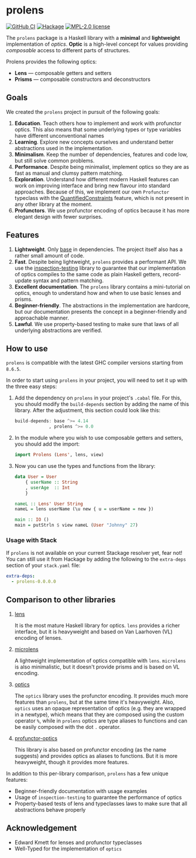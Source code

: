# prolens

[![GitHub CI](https://github.com/kowainik/prolens/workflows/CI/badge.svg)](https://github.com/kowainik/prolens/actions)
[![Hackage](https://img.shields.io/hackage/v/prolens.svg?logo=haskell)](https://hackage.haskell.org/package/prolens)
[![MPL-2.0 license](https://img.shields.io/badge/license-MPL--2.0-blue.svg)](LICENSE)

The `prolens` package is a Haskell library with a __minimal__ and
__lightweight__ implementation of _optics_. __Optic__ is a high-level
concept for values providing _composable_ access to different parts of
structures.

Prolens provides the following optics:

* __Lens__ — composable getters and setters
* __Prisms__ — composable constructors and deconstructors

## Goals

We created the `prolens` project in pursuit of the following goals:

1. __Education__. Teach others how to implement and work with
   profunctor optics. This also means that some underlying types or
   type variables have different unconventional names
2. __Learning__. Explore new concepts ourselves and understand better
   abstractions used in the implementation.
3. __Minimalism__. Keep the number of dependencies, features and code
   low, but still solve common problems.
4. __Performance__. Despite being minimalist, implement optics so they
   are as fast as manual and clumsy pattern matching.
5. __Exploration__. Understand how different modern Haskell features
   can work on improving interface and bring new flavour into standard
   approaches. Because of this, we implement our own `Profunctor`
   typeclass with the
   [QuantifiedConstraints](https://downloads.haskell.org/ghc/latest/docs/html/users_guide/glasgow_exts.html#quantified-constraints)
   feature, which is not present in any other library at the moment.
6. __Profunctors__. We use profunctor encoding of optics because it
   has more elegant design with fewer surprises.

## Features

1. __Lightweight__. Only
   [base](http://hackage.haskell.org/package/base)
   in dependencies. The project itself also has a rather small amount
   of code.
2. __Fast__. Despite being lightweight, `prolens` provides a
   performant API. We use the
   [inspection-testing](https://hackage.haskell.org/package/inspection-testing)
   library to guarantee that our implementation of optics compiles to
   the same code as plain Haskell getters, record-update syntax and
   pattern matching.
3. __Excellent documentation__. The `prolens` library contains a
   mini-tutorial on optics, enough to understand how and when to use
   basic lenses and prisms.
4. __Beginner-friendly__. The abstractions in the implementation are
   hardcore, but our documentation presents the concept in a
   beginner-friendly and approachable manner.
5. __Lawful__. We use property-based testing to make sure that laws of
   all underlying abstractions are verified.

## How to use

`prolens` is compatible with the latest GHC compiler
versions starting from `8.6.5`.

In order to start using `prolens` in your project, you
will need to set it up with the three easy steps:

1. Add the dependency on `prolens` in your project's
   `.cabal` file. For this, you should modify the `build-depends`
   section by adding the name of this library. After the adjustment,
   this section could look like this:

   ```haskell
   build-depends: base ^>= 4.14
                , prolens ^>= 0.0
   ```
2. In the module where you wish to use composable getters and setters,
   you should add the import:

   ```haskell
   import Prolens (Lens', lens, view)
   ```
3. Now you can use the types and functions from the library:

   ```haskell
   data User = User
       { userName :: String
       , userAge  :: Int
       }

   nameL :: Lens' User String
   nameL = lens userName (\u new { u = userName = new })

   main :: IO ()
   main = putStrln $ view nameL (User "Johnny" 27)
   ```

### Usage with Stack

If `prolens` is not available on your current Stackage
resolver yet, fear not! You can still use it from Hackage by adding
the following to the `extra-deps` section of your `stack.yaml` file:

```yaml
extra-deps:
  - prolens-0.0.0.0
```

## Comparison to other libraries

1. [lens](https://hackage.haskell.org/package/lens)

   It is the most mature Haskell library for optics. `lens` provides a
   richer interface, but it is heavyweight and based on Van Laarhoven (VL)
   encoding of lenses.

2. [microlens](https://hackage.haskell.org/package/microlens)

   A lightweight implementation of optics compatible with
   `lens`. `microlens` is also minimalistic, but it doesn't provide
   prisms and is based on VL encoding.

3. [optics](https://hackage.haskell.org/package/optics)

   The `optics` library uses the profunctor encoding. It provides much
   more features than `prolens`, but at the same time it's
   heavyweight. Also, `optics` uses an opaque representation of optics
   (e.g. they are wrapped in a newtype), which means that they are
   composed using the custom operator `%`, while in `prolens` optics
   are type aliases to functions and can be easily composed with the
   dot `.` operator.

4. [profunctor-optics](https://hackage.haskell.org/package/profunctor-optics)

   This library is also based on profunctor encoding (as the name
   suggests) and provides optics as aliases to functions. But it is
   more heavyweight, though it provides more features.

In addition to this per-library comparison, `prolens` has a few unique
features:

  * Beginner-friendly documentation with usage examples
  * Usage of `inspection-testing` to guarantee the performance of
    optics
  * Property-based tests of lens and typeclasses laws to make sure
    that all abstractions behave properly

## Acknowledgement

  * Edward Kmett for lenses and profunctor typeclasses
  * Well-Typed for the implementation of `optics`
